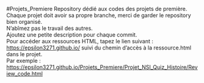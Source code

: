 #Projets_Premiere
Repository dédié aux codes des projets de première. <br>
Chaque projet doit avoir sa propre branche, merci de garder le repository bien organisé. <br>
N’abîmez pas le travail des autres. <br>
Ajoutez une petite description pour chaque commit. <br>
Pour accéder aux ressources HTML, tapez le lien suivant : https://epsilon3271.github.io/ suivi du chemin d’accès à la ressource.html dans le projet. <br>
Par exemple : https://epsilon3271.github.io/Projets_Premiere/Projet_NSI_Quiz_Histoire/Review_code.html
